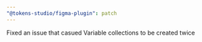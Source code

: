 ```yaml
---
"@tokens-studio/figma-plugin": patch
---
```


Fixed an issue that casued Variable collections to be created twice
